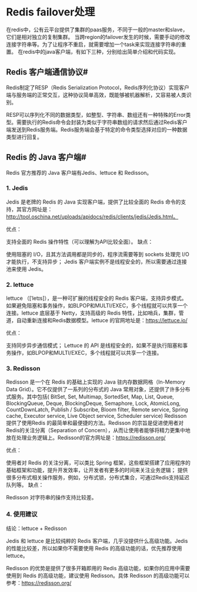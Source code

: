 # Redis failover处理

在redis中，公有云平台提供了集群的paas服务，不同于一般的master和slave，它们是相对独立的复制集群。
当跨region的failover发生的时候，需要手动的修改连接字符串等。为了让程序不重启，就需要增加一个task来实现连接字符串的重置。
在redis中的java客户端，有如下三种，分别给出简单介绍和代码实现。

## Redis 客户端通信协议#
Redis制定了RESP（Redis Serialization Protocol，Redis序列化协议）实现客户端与服务端的正常交互，这种协议简单高效，既能够被机器解析，又容易被人类识别。

RESP可以序列化不同的数据类型，如整型、字符串、数组还有一种特殊的Error类型。需要执行的Redis命令会封装为类似于字符串数组的请求然后通过Redis客户端发送到Redis服务端。Redis服务端会基于特定的命令类型选择对应的一种数据类型进行回复。

## Redis 的 Java 客户端#

Redis 官方推荐的 Java 客户端有Jedis、lettuce 和 Redisson。

### 1. Jedis

Jedis 是老牌的 Redis 的 Java 实现客户端，提供了比较全面的 Redis 命令的支持，其官方网址是：http://tool.oschina.net/uploads/apidocs/redis/clients/jedis/Jedis.html。

优点：

支持全面的 Redis 操作特性（可以理解为API比较全面）。
缺点：

使用阻塞的 I/O，且其方法调用都是同步的，程序流需要等到 sockets 处理完 I/O 才能执行，不支持异步；
Jedis 客户端实例不是线程安全的，所以需要通过连接池来使用 Jedis。
### 2. lettuce

lettuce （[ˈletɪs]），是一种可扩展的线程安全的 Redis 客户端，支持异步模式。如果避免阻塞和事务操作，如BLPOP和MULTI/EXEC，多个线程就可以共享一个连接。lettuce 底层基于 Netty，支持高级的 Redis 特性，比如哨兵，集群，管道，自动重新连接和Redis数据模型。lettuce 的官网地址是：https://lettuce.io/

优点：

支持同步异步通信模式；
Lettuce 的 API 是线程安全的，如果不是执行阻塞和事务操作，如BLPOP和MULTI/EXEC，多个线程就可以共享一个连接。

### 3. Redisson

Redisson 是一个在 Redis 的基础上实现的 Java 驻内存数据网格（In-Memory Data Grid）。它不仅提供了一系列的分布式的 Java 常用对象，还提供了许多分布式服务。其中包括( BitSet, Set, Multimap, SortedSet, Map, List, Queue, BlockingQueue, Deque, BlockingDeque, Semaphore, Lock, AtomicLong, CountDownLatch, Publish / Subscribe, Bloom filter, Remote service, Spring cache, Executor service, Live Object service, Scheduler service) Redisson 提供了使用Redis 的最简单和最便捷的方法。Redisson 的宗旨是促进使用者对Redis的关注分离（Separation of Concern），从而让使用者能够将精力更集中地放在处理业务逻辑上。Redisson的官方网址是：https://redisson.org/

优点：

使用者对 Redis 的关注分离，可以类比 Spring 框架，这些框架搭建了应用程序的基础框架和功能，提升开发效率，让开发者有更多的时间来关注业务逻辑；
提供很多分布式相关操作服务，例如，分布式锁，分布式集合，可通过Redis支持延迟队列等。
缺点：

Redisson 对字符串的操作支持比较差。
### 4. 使用建议

结论：lettuce + Redisson

Jedis 和 lettuce 是比较纯粹的 Redis 客户端，几乎没提供什么高级功能。Jedis 的性能比较差，所以如果你不需要使用 Redis 的高级功能的话，优先推荐使用 lettuce。

Redisson 的优势是提供了很多开箱即用的 Redis 高级功能，如果你的应用中需要使用到 Redis 的高级功能，建议使用 Redisson。具体 Redisson 的高级功能可以参考：https://redisson.org/